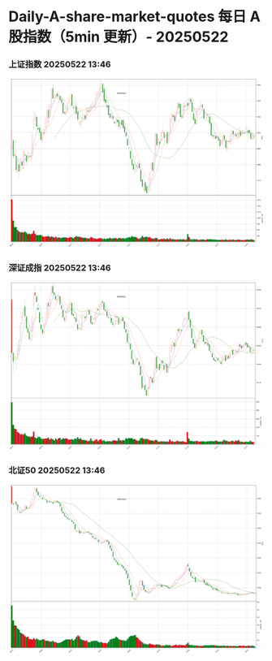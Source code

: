 
# Daily-A-share-market-quotes 每日 A 股指数（5min 更新）- 20250522

### 上证指数 20250522 13:46
![](./fig/2025/5/20250522-sh000001.png)

### 深证成指 20250522 13:46
![](./fig/2025/5/20250522-sz399001.png)

### 北证50 20250522 13:46
![](./fig/2025/5/20250522-bj899050.png)
